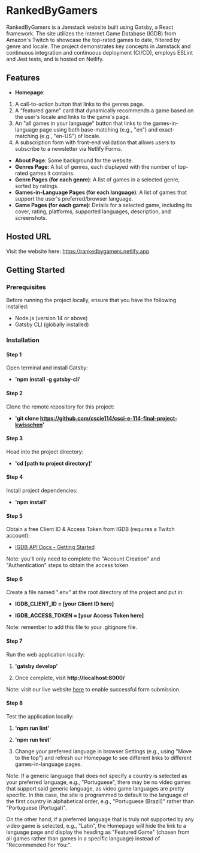 # RankedByGamers

RankedByGamers is a Jamstack website built using Gatsby, a React framework. The site utilizes the Internet Game Database (IGDB) from Amazon's Twitch to showcase the top-rated games to date, filtered by genre and locale. The project demonstrates key concepts in Jamstack and continuous integration and continuous deployment (CI/CD), employs ESLint and Jest tests, and is hosted on Netlify.

## Features

- **Homepage**: 
1. A call-to-action button that links to the genres page.
2. A "featured game" card that dynamically recommends a game based on the user's locale and links to the game's page.
3. An "all games in your language" button that links to the games-in-language page using both base-matching (e.g., "en") and exact-matching (e.g., "en-US") of locale.
4. A subscription form with front-end validation that allows users to subscribe to a newsletter via Netlify Forms.
- **About Page**: Some background for the website.
- **Genres Page**: A list of genres, each displayed with the number of top-rated games it contains.
- **Genre Pages (for each genre)**: A list of games in a selected genre, sorted by ratings.
- **Games-in-Language Pages (for each language)**: A list of games that support the user's preferred/browser language.
- **Game Pages (for each game)**: Details for a selected game, including its cover, rating, platforms, supported languages, description, and screenshots.

## Hosted URL

Visit the website here: https://rankedbygamers.netlify.app

## Getting Started

### Prerequisites

Before running the project locally, ensure that you have the following installed:

- Node.js (version 14 or above)
- Gatsby CLI (globally installed)

### Installation

#### Step 1

Open terminal and install Gatsby:

- __'npm install -g gatsby-cli'__


#### Step 2

Clone the remote repository for this project:

- __'git clone https://github.com/cscie114/csci-e-114-final-project-kwisschen'__


#### Step 3

Head into the project directory:

- __'cd [path to project directory]'__


#### Step 4

Install project dependencies:

- __'npm install'__


#### Step 5

Obtain a free Client ID & Access Token from IGDB (requires a Twitch account):

- [IGDB API Docs - Getting Started](https://api-docs.igdb.com/?javascript#getting-started)

Note: you'll only need to complete the "Account Creation" and "Authentication" steps to obtain the access token.


#### Step 6

Create a file named ".env" at the root directory of the project and put in:

- __IGDB_CLIENT_ID = [your Client ID here]__

- __IGDB_ACCESS_TOKEN = [your Access Token here]__

Note: remember to add this file to your .gitignore file.


#### Step 7

Run the web application locally:

1. __'gatsby develop'__

2. Once complete, visit __http://localhost:8000/__

Note: visit our live website [here](https://rankedbygamers.netlify.app) to enable successful form submission.


#### Step 8

Test the application locally:

1.  __'npm run lint'__

2.  __'npm run test'__

3. Change your preferred language in browser Settings (e.g., using "Move to the top") and refresh our Homepage to see different links to different games-in-language pages.

Note: If a generic language that does not specify a country is selected as your preferred language, e.g., "Portuguese", there may be no video games that support said generic language, as video game languages are pretty specific. In this case, the site is programmed to default to the language  of the first country in alphabetical order, e.g., "Portuguese (Brazil)" rather than "Portuguese (Portugal)".

On the other hand, if a preferred language that is truly not supported by any video game is selected, e.g., "Latin", the Homepage will hide the link to a language page and display the heading as "Featured Game" (chosen from all games rather than games in a specific language) instead of "Recommended For You:".